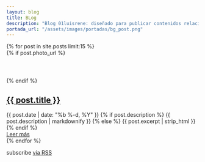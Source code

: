 ```yaml
---
layout: blog
title: BLog
description: "Blog 01luisrene: diseñado para publicar contenidos relacionado con HTML5, CSS3, Javascript, etc. Y así poder compartirlo con los múltiples usuarios que están listos para aprender algo nuevo todos los días."
portada_url: "/assets/images/portadas/bg_post.png"
---
```


<section class="post-list">
    {% for post in site.posts limit:15 %}
      <article class="post">
        {% if post.photo_url %}
        <header>
          <div class="image" style="background-image:url('{{ post.photo_url }}')"></div>
        </header>
        {% endif %}
        <section>
        <h2>
          <a class="post-link" href="{{ post.url | prepend: site.domain }}">{{ post.title }}</a>
        </h2>
        <span class="post-meta"><i class="fa fa-calendar-o"></i> {{ post.date | date: "%b %-d, %Y" }}</span>
        {% if post.description %}
        <span class="body">{{ post.description | markdownify }}</span>
        {% else %}
        <span class="body">{{ post.excerpt | strip_html }}</span>
        {% endif %}
        </section>
        <footer>
        <a class="btn btn-primary" href="{{ post.url | prepend: site.domain }}">Leer m&aacute;s <i class="fa fa-angle-double-right"></i></a>
        </footer>
      </article>
    {% endfor %}
  <p class="rss-subscribe">subscribe <a href="{{ "/feed.xml" | prepend: site.domain }}">via RSS</a></p>

</section>